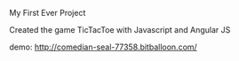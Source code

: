My First Ever Project

Created the game TicTacToe with Javascript 
and Angular JS

demo: http://comedian-seal-77358.bitballoon.com/
